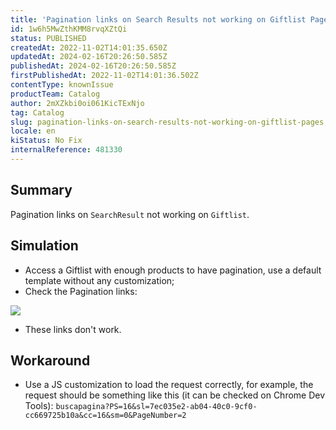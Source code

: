 ```yaml
---
title: 'Pagination links on Search Results not working on Giftlist Pages'
id: 1w6h5MwZthKMM8rvqXZtQi
status: PUBLISHED
createdAt: 2022-11-02T14:01:35.650Z
updatedAt: 2024-02-16T20:26:50.585Z
publishedAt: 2024-02-16T20:26:50.585Z
firstPublishedAt: 2022-11-02T14:01:36.502Z
contentType: knownIssue
productTeam: Catalog
author: 2mXZkbi0oi061KicTExNjo
tag: Catalog
slug: pagination-links-on-search-results-not-working-on-giftlist-pages
locale: en
kiStatus: No Fix
internalReference: 481330
---
```


## Summary


Pagination links on `SearchResult` not working on `Giftlist`.



## Simulation


- Access a Giftlist with enough products to have pagination, use a default template without any customization;
- Check the Pagination links:

 ![](https://vtexhelp.zendesk.com/attachments/token/LAmUCIdMsybPqVkRGh9TcNq99/?name=inline-998244926.png)

- These links don't work.



## Workaround


- Use a JS customization to load the request correctly, for example, the request should be something like this (it can be checked on Chrome Dev Tools): `buscapagina?PS=16&sl=7ec035e2-ab04-40c0-9cf0-cc669725b10a&cc=16&sm=0&PageNumber=2`

